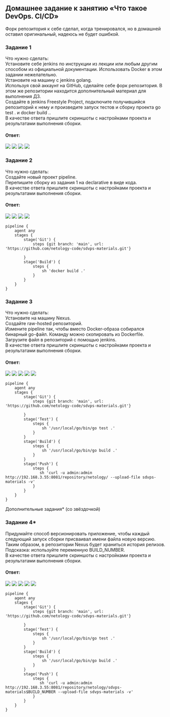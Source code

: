 ## Домашнее задание к занятию «Что такое DevOps. СI/СD»   

Форк репозитория к себе сделал, когда тренировался, но в домашней оставил оригинальный, надеюсь не будет ошибкой.

### Задание 1  
Что нужно сделать:  
Установите себе jenkins по инструкции из лекции или любым другим способом из официальной документации. Использовать Docker в этом задании нежелательно.  
Установите на машину с jenkins golang.  
Используя свой аккаунт на GitHub, сделайте себе форк репозитория. В этом же репозитории находится дополнительный материал для выполнения ДЗ.  
Создайте в jenkins Freestyle Project, подключите получившийся репозиторий к нему и произведите запуск тестов и сборку проекта go test . и docker build ..  
В качестве ответа пришлите скриншоты с настройками проекта и результатами выполнения сборки.  

#### Ответ:    
![](https://github.com/networksuperman/netology_dev_ops/blob/main/SLINA-19/IT%20System%20and%20OS%20Linux/img/8-2-1-1.jpg)
![](https://github.com/networksuperman/netology_dev_ops/blob/main/SLINA-19/IT%20System%20and%20OS%20Linux/img/8-2-1-2.jpg)
![](https://github.com/networksuperman/netology_dev_ops/blob/main/SLINA-19/IT%20System%20and%20OS%20Linux/img/8-2-1-3.jpg)
![](https://github.com/networksuperman/netology_dev_ops/blob/main/SLINA-19/IT%20System%20and%20OS%20Linux/img/8-2-1-4.jpg)

### Задание 2  
Что нужно сделать:  
Создайте новый проект pipeline.  
Перепишите сборку из задания 1 на declarative в виде кода.  
В качестве ответа пришлите скриншоты с настройками проекта и результатами выполнения сборки.  

#### Ответ:    
![](https://github.com/networksuperman/netology_dev_ops/blob/main/SLINA-19/IT%20System%20and%20OS%20Linux/img/8-2-2-1.jpg)
![](https://github.com/networksuperman/netology_dev_ops/blob/main/SLINA-19/IT%20System%20and%20OS%20Linux/img/8-2-2-2.jpg)
![](https://github.com/networksuperman/netology_dev_ops/blob/main/SLINA-19/IT%20System%20and%20OS%20Linux/img/8-2-2-3.jpg)
![](https://github.com/networksuperman/netology_dev_ops/blob/main/SLINA-19/IT%20System%20and%20OS%20Linux/img/8-2-2-4.jpg)
```
pipeline { 
    agent any 
    stages { 
        stage('Git') {   
            steps {git branch: 'main', url: 'https://github.com/netology-code/sdvps-materials.git'}  
            
        } 
        stage('Build') {   
            steps {   
                sh 'docker build .'
            }
        }
    }
}
```

### Задание 3  
Что нужно сделать:  
Установите на машину Nexus.  
Создайте raw-hosted репозиторий.  
Измените pipeline так, чтобы вместо Docker-образа собирался бинарный go-файл. Команду можно скопировать из Dockerfile.  
Загрузите файл в репозиторий с помощью jenkins.  
В качестве ответа пришлите скриншоты с настройками проекта и результатами выполнения сборки.  

#### Ответ:    
![](https://github.com/networksuperman/netology_dev_ops/blob/main/SLINA-19/IT%20System%20and%20OS%20Linux/img/8-2-3-1.jpg)
![](https://github.com/networksuperman/netology_dev_ops/blob/main/SLINA-19/IT%20System%20and%20OS%20Linux/img/8-2-3-2.jpg)
![](https://github.com/networksuperman/netology_dev_ops/blob/main/SLINA-19/IT%20System%20and%20OS%20Linux/img/8-2-3-3.jpg)
![](https://github.com/networksuperman/netology_dev_ops/blob/main/SLINA-19/IT%20System%20and%20OS%20Linux/img/8-2-3-4.jpg)
![](https://github.com/networksuperman/netology_dev_ops/blob/main/SLINA-19/IT%20System%20and%20OS%20Linux/img/8-2-3-5.jpg)
```
pipeline { 
    agent any 
    stages { 
        stage('Git') {   
            steps {git branch: 'main', url: 'https://github.com/netology-code/sdvps-materials.git'}  
            
        } 
        stage('Test') {   
            steps {   
                sh '/usr/local/go/bin/go test .'
            }
        }
        stage('Build') {   
            steps {   
                sh '/usr/local/go/bin/go build .'
            }
        }
        stage('Push') {   
            steps {   
               sh 'curl -u admin:admin http://192.168.3.55:8081/repository/netology/ --upload-file sdvps-materials -v'
            }
        }
    }
}
```

Дополнительные задания* (со звёздочкой)  

###   Задание 4*  
Придумайте способ версионировать приложение, чтобы каждый следующий запуск сборки присваивал имени файла новую версию. Таким образом, в репозитории Nexus будет храниться история релизов.  
Подсказка: используйте переменную BUILD_NUMBER.  
В качестве ответа пришлите скриншоты с настройками проекта и результатами выполнения сборки.  

#### Ответ:    
![](https://github.com/networksuperman/netology_dev_ops/blob/main/SLINA-19/IT%20System%20and%20OS%20Linux/img/8-2-4-1.jpg)
![](https://github.com/networksuperman/netology_dev_ops/blob/main/SLINA-19/IT%20System%20and%20OS%20Linux/img/8-2-4-2.jpg)
![](https://github.com/networksuperman/netology_dev_ops/blob/main/SLINA-19/IT%20System%20and%20OS%20Linux/img/8-2-4-3.jpg)
![](https://github.com/networksuperman/netology_dev_ops/blob/main/SLINA-19/IT%20System%20and%20OS%20Linux/img/8-2-4-4.jpg)
![](https://github.com/networksuperman/netology_dev_ops/blob/main/SLINA-19/IT%20System%20and%20OS%20Linux/img/8-2-4-5.jpg)
```
pipeline { 
    agent any 
    stages { 
        stage('Git') {   
            steps {git branch: 'main', url: 'https://github.com/netology-code/sdvps-materials.git'}  
            
        } 
        stage('Test') {   
            steps {   
                sh '/usr/local/go/bin/go test .'
            }
        }
        stage('Build') {   
            steps {   
                sh '/usr/local/go/bin/go build .'
            }
        }
        stage('Push') {   
            steps {   
               sh 'curl -u admin:admin http://192.168.3.55:8081/repository/netology/sdvps-materials$BUILD_NUMBER --upload-file sdvps-materials -v'
            }
        }
    }
}
            
```
